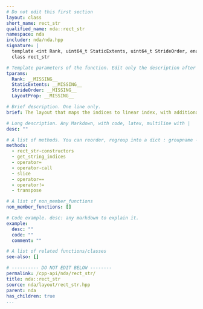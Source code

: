 ```yaml
---
# Do not edit this first section
layout: class
short_name: rect_str
qualified_name: nda::rect_str
namespace: nda
includer: nda/nda.hpp
signature: |
  template <int Rank, uint64_t StaticExtents, uint64_t StrideOrder, enum nda::layout_prop_e LayoutProp>
  class rect_str

# Template parameters of the function. Edit only the description after the :
tparams:
  Rank: __MISSING__
  StaticExtents: __MISSING__
  StrideOrder: __MISSING__
  LayoutProp: __MISSING__

# Brief description. One line only.
brief: The layout that maps the indices to linear index, with additional string indices

# Long description. Any Markdown, with code, latex, multiline with |
desc: ""

# A list of methods. You can reorder, regroup into a dict : groupname -> list
methods:
  - rect_str-constructors
  - get_string_indices
  - operator=
  - operator-call
  - slice
  - operator==
  - operator!=
  - transpose

# A list of non_member_functions
non_member_functions: []

# Code example. desc: any markdown to explain it.
example:
  desc: ""
  code: ""
  comment: ""

# A list of related functions/classes
see-also: []

# ---------- DO NOT EDIT BELOW --------
permalink: /cpp-api/nda/rect_str/
title: nda::rect_str
source: nda/layout/rect_str.hpp
parent: nda
has_children: true
...
```


